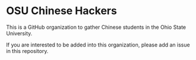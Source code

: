 OSU Chinese Hackers
===

This is a GitHub organization to gather Chinese students in the Ohio State University.

If you are interested to be added into this organization, please add an issue in this repository.
